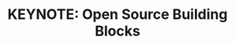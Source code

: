 ---
categories:
- bkk19
description: Much of the innovation today can be contributed to various forms of open
  source software initiatives. &nbsp;This open source collaboration has produced a
  number of essential open source building blocks used in advanced next generation
  solutions such as machine learning, IoT, and wireless connectivity. However to effectively
  use these open source building blocks, engineering organizations much ensure the
  proper underlying infrastructure is in place to allow for portability, performance,
  interoperability and scale. &nbsp;This talk will provide some context and examples
  around this growing software development model in the semiconductor industry.
image:
  featured: 'true'
  path: /assets/images/featured-images/bkk19/BKK19-500K2.png
session_attendee_num: '73'
session_id: BKK19-500K2
session_room: 'Keynote Room (World Ballroom BC) '
session_slot:
  end_time: '2019-04-05 11:00:00'
  start_time: '2019-04-05 10:30:00'
session_speakers:
- speaker_bio: ''
  speaker_company: nxp
  speaker_image: /assets/images/speakers/bkk19/rob-oshana.jpg
  speaker_location: ''
  speaker_name: Rob Oshana
  speaker_position: VP Software
  speaker_username: robert.oshana
session_track: Keynote
tag: session
tags:
- Keynote
title: 'KEYNOTE: Open Source Building Blocks'
---